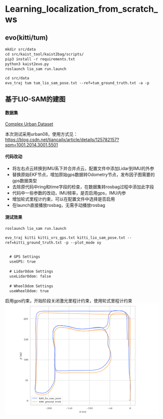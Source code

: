 # Learning_localization_from_scratch_ws
## evo(kitti/tum)
```
mkdir src/data
cd src/kaist_tool/kaist2bag/scripts/
pip3 install -r requirements.txt
python3 kaist2evo.py
roslaunch lio_sam run.launch 
```

```
cd src/data
evo_traj tum tum_lio_sam_pose.txt --ref=tum_ground_truth.txt -a -p
```

## 基于LIO-SAM的建图

#### 数据集
[Complex Urban Dataset](https://sites.google.com/view/complex-urban-dataset/download-lidar#h.sa42osfdnwst)

本次测试采用urban08，使用方式见：https://blog.csdn.net/tiancailx/article/details/125782157?spm=1001.2014.3001.5501

#### 代码改动
- 将左右点云转换到IMU系下并合并点云，配置文件中添加Lidar到IMU的外参
- 替换原始EKF节点，增加原始gps数据转Odometry节点，发布因子图需要的gps数据类型
- 去除原代码中ring和time字段的检查，在数据集转rosbag过程中添加此字段
- 代码中一些参数的改动，IMU频率，是否启用gps，IMU内参
- 增加轮式里程计约束，可以在配置文件中选择是否启用
- 在launch直接播放rosbag，无需手动播放rosbag


#### 测试效果

```
roslaunch lio_sam run.launch
```

```
evo_traj kitti kitti_vrs_gps.txt kitti_lio_sam_pose.txt --ref=kitti_ground_truth.txt -p --plot_mode xy
```

```

  # GPS Settings
  useGPS: true

  # LidarOdom Settings
  useLidarOdom: false

  # WheelOdom Settings
  useWheelOdom: true
```

启用gps约束，开始阶段关闭激光里程计约束，使用轮式里程计约束
![](results/1.png)
